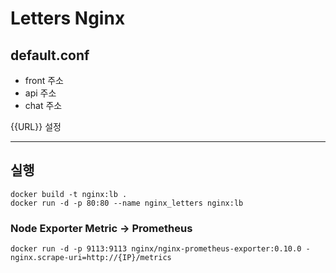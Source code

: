 # Letters Nginx

## default.conf

- front 주소
- api 주소
- chat 주소

{{URL}} 설정

---

## 실행

```shell
docker build -t nginx:lb .
docker run -d -p 80:80 --name nginx_letters nginx:lb
```


### Node Exporter Metric -> Prometheus
```shell
docker run -d -p 9113:9113 nginx/nginx-prometheus-exporter:0.10.0 -nginx.scrape-uri=http://{IP}/metrics
```